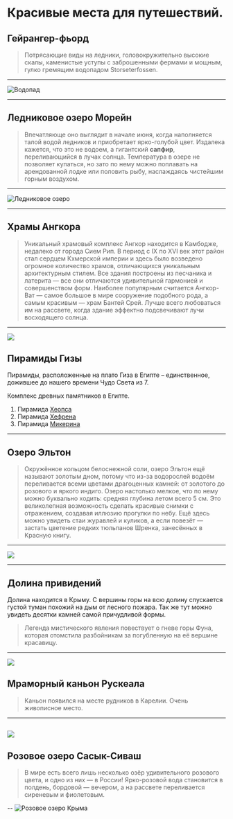 # Красивые места для путешествий.

## **Гейрангер-фьорд**
>Потрясающие виды на ледники, головокружительно высокие скалы, каменистые уступы с заброшенными фермами и мощным, гулко гремящим водопадом Storseterfossen. 
----

![Водопад](Geirangerfjord.jpg)

---

## **Ледниковое озеро Морейн**
> Впечатляюще оно выглядит в начале июня, когда наполняется талой водой ледников и приобретает ярко-голубой цвет. Издалека кажется, что это не водоем, а гигантский **сапфир**, переливающийся в лучах солнца. Температура в озере не позволяет купаться, но зато по нему можно поплавать на арендованной лодке или половить рыбу, наслаждаясь чистейшим горным воздухом.
---
![Ледниковое озеро](Moraine-Lake.jpg)

------

## **Храмы Ангкора**
>Уникальный храмовый комплекс Ангкор находится в Камбодже, недалеко от города Сием Рип. В период с IX по XVI век этот район стал сердцем Кхмерской империи и здесь было возведено огромное количество храмов, отличающихся уникальным архитектурным стилем. Все здания построены из песчаника и латерита — все они отличаются удивительной гармонией и совершенством форм. Наиболее популярным считается Ангкор-Ват — самое большое в мире сооружение подобного рода, а самым красивым — храм Бантей Срей. Лучше всего любоваться им на рассвете, когда здание эффектно подсвечивают лучи восходящего солнца.
---
![](Angkor-temples.jpg)

## **Пирамиды Гизы**
Пирамиды, расположенные на плато Гиза в Египте – единственное, дожившее до нашего времени Чудо Света из 7.

Комплекс древных памятников в Египте.
1. Пирамида [Хеопса](https://ru.wikipedia.org/wiki/%D0%9F%D0%B8%D1%80%D0%B0%D0%BC%D0%B8%D0%B4%D0%B0_%D0%A5%D0%B5%D0%BE%D0%BF%D1%81%D0%B0)
2. Пирамида [Хефрена](https://ru.wikipedia.org/wiki/%D0%9F%D0%B8%D1%80%D0%B0%D0%BC%D0%B8%D0%B4%D0%B0_%D0%A5%D0%B5%D1%84%D1%80%D0%B5%D0%BD%D0%B0)
3. Пирамида [Микерина](https://ru.wikipedia.org/wiki/%D0%9F%D0%B8%D1%80%D0%B0%D0%BC%D0%B8%D0%B4%D0%B0_%D0%9C%D0%B8%D0%BA%D0%B5%D1%80%D0%B8%D0%BD%D0%B0)

----

## **Озеро Эльтон**
>Окружённое кольцом белоснежной соли, озеро Эльтон ещё называют золотым дном, потому что из-за водорослей водоём переливается всеми цветами драгоценных камней: от золотого до розового и яркого индиго. Озеро настолько мелкое, что по нему можно буквально ходить: средняя глубина летом всего 5 см. Это великолепная возможность сделать красивые снимки с отражением, создавая иллюзию прогулки по небу. Ещё здесь можно увидеть стаи журавлей и куликов, а если повезёт — застать цветение редких тюльпанов Шренка, занесённых в Красную книгу.
---
![](ozero-elton.jpg)

----
## **Долина привидений**
Долина находится в Крыму. С вершины горы на всю долину спускается густой туман похожий на дым от лесного пожара. Так же тут можно увидеть десятки камней самой причудливой формы. 
>Легенда мистического явления повествует о гневе горы Фуна, которая отомстила разбойникам за погубленную на её вершине красавицу.
---
![](Valley.jpg)

## **Мраморный каньон Рускеала**

>Каньон появился на месте рудников в Карелии. Очень живописное место. 
---
![](https://thumb.tildacdn.com/tild3333-3237-4164-b963-623431646164/-/resize/960x/-/format/webp/shutterstock_1870650.jpg)
----
## **Розовое озеро Сасык-Сиваш**


>В мире есть всего лишь несколько озёр удивительного розового цвета, и одно из них — в России!
Ярко-розовой вода становится в полдень, бордовой — вечером, а на рассвете переливается сиреневым и фиолетовым.

--
![Розовое озеро Крыма](Pink-ozero.jpg)
